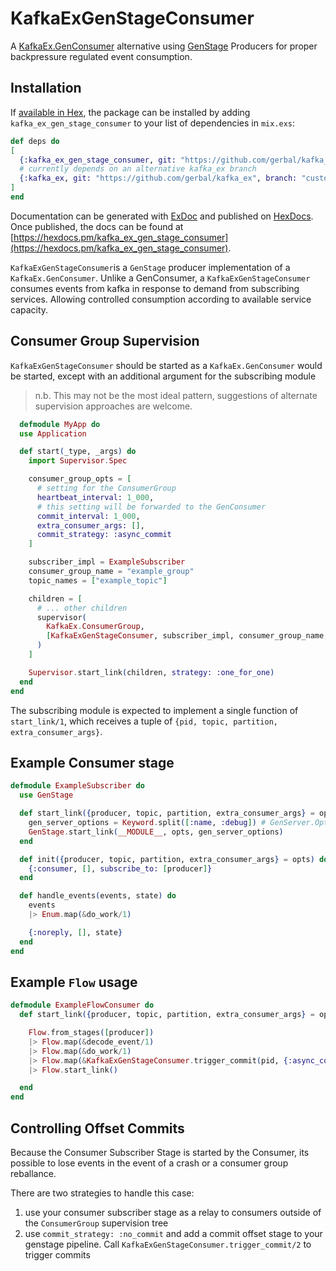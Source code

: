 # KafkaExGenStageConsumer

A [KafkaEx.GenConsumer](https://github.com/kafkaex/kafka_ex) alternative using [GenStage](https://hexdocs.pm/gen_stage/GenStage.html) Producers for proper backpressure regulated event consumption.

## Installation

If [available in Hex](https://hex.pm/docs/publish), the package can be installed
by adding `kafka_ex_gen_stage_consumer` to your list of dependencies in `mix.exs`:

```elixir
def deps do
[
  {:kafka_ex_gen_stage_consumer, git: "https://github.com/gerbal/kafka_ex_gen_stage_consumer"},
  # currently depends on an alternative kafka_ex branch
  {:kafka_ex, git: "https://github.com/gerbal/kafka_ex", branch: "custom-genconsumer"}
]
end
```

Documentation can be generated with [ExDoc](https://github.com/elixir-lang/ex_doc)
and published on [HexDocs](https://hexdocs.pm). Once published, the docs can
be found at [https://hexdocs.pm/kafka_ex_gen_stage_consumer](https://hexdocs.pm/kafka_ex_gen_stage_consumer).


`KafkaExGenStageConsumer`is a `GenStage` producer implementation of a
`KafkaEx.GenConsumer`. Unlike a GenConsumer, a `KafkaExGenStageConsumer`
consumes events from kafka in response to demand from subscribing services.
Allowing controlled consumption according to available service capacity.


## Consumer Group Supervision

`KafkaExGenStageConsumer` should be started as a `KafkaEx.GenConsumer` would
be started, except with an additional argument for the subscribing module

> n.b. This may not be the most ideal pattern, suggestions of alternate
supervision approaches are welcome.

```elixir
  defmodule MyApp do
  use Application

  def start(_type, _args) do
    import Supervisor.Spec

    consumer_group_opts = [
      # setting for the ConsumerGroup
      heartbeat_interval: 1_000,
      # this setting will be forwarded to the GenConsumer
      commit_interval: 1_000,
      extra_consumer_args: [],
      commit_strategy: :async_commit
    ]

    subscriber_impl = ExampleSubscriber
    consumer_group_name = "example_group"
    topic_names = ["example_topic"]

    children = [
      # ... other children
      supervisor(
        KafkaEx.ConsumerGroup,
        [KafkaExGenStageConsumer, subscriber_impl, consumer_group_name, topic_names, consumer_group_opts]
      )
    ]

    Supervisor.start_link(children, strategy: :one_for_one)
  end
end
```

The subscribing module is expected to implement a single function of
`start_link/1`, which receives a tuple of `{pid, topic, partition, extra_consumer_args}`.


## Example Consumer stage

```elixir
defmodule ExampleSubscriber do
  use GenStage

  def start_link({producer, topic, partition, extra_consumer_args} = opts) do
    gen_server_options = Keyword.split([:name, :debug]) # GenServer.Options.t()
    GenStage.start_link(__MODULE__, opts, gen_server_options)
  end

  def init({producer, topic, partition, extra_consumer_args} = opts) do
    {:consumer, [], subscribe_to: [producer]}
  end

  def handle_events(events, state) do
    events
    |> Enum.map(&do_work/1)

    {:noreply, [], state}
  end
end
```

## Example `Flow` usage

```elixir
defmodule ExampleFlowConsumer do
  def start_link({producer, topic, partition, extra_consumer_args} = opts) do

    Flow.from_stages([producer])
    |> Flow.map(&decode_event/1)
    |> Flow.map(&do_work/1)
    |> Flow.map(&KafkaExGenStageConsumer.trigger_commit(pid, {:async_commit, &1.offset}))
    |> Flow.start_link()

  end
end
```

## Controlling Offset Commits

Because the Consumer Subscriber Stage is started by the Consumer, its possible
to lose events in the event of a crash or a consumer group reballance.

There are two strategies to handle this case:

1. use your consumer subscriber stage as a relay to consumers outside of the
`ConsumerGroup` supervision tree
2. use `commit_strategy: :no_commit` and add a commit offset stage to your
genstage pipeline. Call `KafkaExGenStageConsumer.trigger_commit/2` to trigger
commits